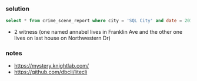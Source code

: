 ### solution
``` sql
select * from crime_scene_report where city = 'SQL City' and date = 20180115;
```
- 2 witness (one named annabel lives in Franklin Ave and the other one lives on last house on Northwestern Dr)

### notes
- https://mystery.knightlab.com/
- https://github.com/dbcli/litecli

